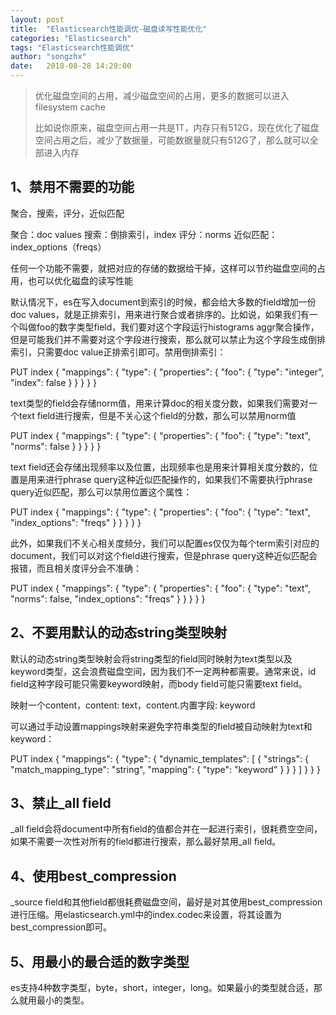 ```yaml
---
layout: post
title:  "Elasticsearch性能调优-磁盘读写性能优化"
categories: "Elasticsearch"
tags: "Elasticsearch性能调优"
author: "songzhx"
date:   2018-08-28 14:29:00
---
```




> 优化磁盘空间的占用，减少磁盘空间的占用，更多的数据可以进入filesystem cache
>
> 比如说你原来，磁盘空间占用一共是1T，内存只有512G，现在优化了磁盘空间占用之后，减少了数据量，可能数据量就只有512G了，那么就可以全部进入内存



## 1、禁用不需要的功能

聚合，搜索，评分，近似匹配

聚合：doc values
搜索：倒排索引，index
评分：norms
近似匹配：index_options（freqs）

任何一个功能不需要，就把对应的存储的数据给干掉，这样可以节约磁盘空间的占用，也可以优化磁盘的读写性能

默认情况下，es在写入document到索引的时候，都会给大多数的field增加一份doc values，就是正排索引，用来进行聚合或者排序的。比如说，如果我们有一个叫做foo的数字类型field，我们要对这个字段运行histograms aggr聚合操作，但是可能我们并不需要对这个字段进行搜索，那么就可以禁止为这个字段生成倒排索引，只需要doc value正排索引即可。禁用倒排索引：

PUT index
{
  "mappings": {
    "type": {
      "properties": {
        "foo": {
          "type": "integer",
          "index": false
        }
      }
    }
  }
}

text类型的field会存储norm值，用来计算doc的相关度分数，如果我们需要对一个text field进行搜索，但是不关心这个field的分数，那么可以禁用norm值

PUT index
{
  "mappings": {
    "type": {
      "properties": {
        "foo": {
          "type": "text",
          "norms": false
        }
      }
    }
  }
}

text field还会存储出现频率以及位置，出现频率也是用来计算相关度分数的，位置是用来进行phrase query这种近似匹配操作的，如果我们不需要执行phrase query近似匹配，那么可以禁用位置这个属性：

PUT index
{
  "mappings": {
    "type": {
      "properties": {
        "foo": {
          "type": "text",
          "index_options": "freqs"
        }
      }
    }
  }
}

此外，如果我们不关心相关度频分，我们可以配置es仅仅为每个term索引对应的document，我们可以对这个field进行搜索，但是phrase query这种近似匹配会报错，而且相关度评分会不准确：

PUT index
{
  "mappings": {
    "type": {
      "properties": {
        "foo": {
          "type": "text",
          "norms": false,
          "index_options": "freqs"
        }
      }
    }
  }
}



## 2、不要用默认的动态string类型映射

默认的动态string类型映射会将string类型的field同时映射为text类型以及keyword类型，这会浪费磁盘空间，因为我们不一定两种都需要。通常来说，id field这种字段可能只需要keyword映射，而body field可能只需要text field。

映射一个content，content: text，content.内置字段: keyword

可以通过手动设置mappings映射来避免字符串类型的field被自动映射为text和keyword：

PUT index
{
  "mappings": {
    "type": {
      "dynamic_templates": [
        {
          "strings": {
            "match_mapping_type": "string",
            "mapping": {
              "type": "keyword"
            }
          }
        }
      ]
    }
  }
}



## 3、禁止_all field

_all field会将document中所有field的值都合并在一起进行索引，很耗费空空间，如果不需要一次性对所有的field都进行搜索，那么最好禁用_all field。



## 4、使用best_compression

_source field和其他field都很耗费磁盘空间，最好是对其使用best_compression进行压缩。用elasticsearch.yml中的index.codec来设置，将其设置为best_compression即可。

## 5、用最小的最合适的数字类型

es支持4种数字类型，byte，short，integer，long。如果最小的类型就合适，那么就用最小的类型。

